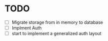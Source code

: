 # TODO
* [ ] Migrate storage from in memory to database
* [ ] Implment Auth
* [ ] start to implement a generalized auth layout